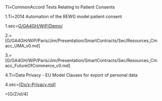 Ti=CommonAccord Texts Relating to Patient Consents

1.Ti=2014 Automation of the REWG model patient consent

1.sec=<a href="index.php?action=list&file=G/GA4GH/WiP/Demo/">G/GA4GH/WiP/Demo/</a>

2.=[G/GA4GH/WiP/Paris/Jim/Presentation/SmartContracts/Sec/Resources_Cmacc_UMA_v0.md]

3.=[G/GA4GH/WiP/Paris/Jim/Presentation/SmartContracts/Sec/Resources_Cmacc_FutureOfCommerce_v0.md]

4.Ti=Data Privacy - EU Model Clauses for export of personal data

4.sec=<a href="index.php?action=source&file=Dx/x-Privacy.md">[Dx/x-Privacy.md]</a>

=[G/Z/ol/4]
